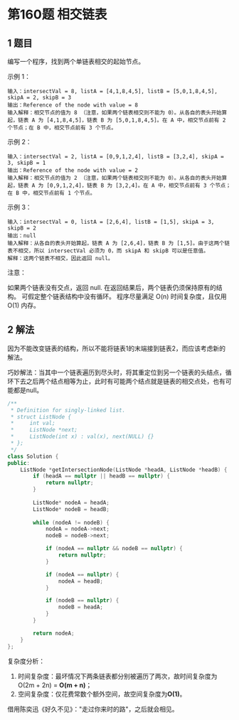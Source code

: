 # 第160题 相交链表

## 1 题目

编写一个程序，找到两个单链表相交的起始节点。

示例 1：

```
输入：intersectVal = 8, listA = [4,1,8,4,5], listB = [5,0,1,8,4,5], skipA = 2, skipB = 3
输出：Reference of the node with value = 8
输入解释：相交节点的值为 8 （注意，如果两个链表相交则不能为 0）。从各自的表头开始算起，链表 A 为 [4,1,8,4,5]，链表 B 为 [5,0,1,8,4,5]。在 A 中，相交节点前有 2 个节点；在 B 中，相交节点前有 3 个节点。
```


示例 2：

```
输入：intersectVal = 2, listA = [0,9,1,2,4], listB = [3,2,4], skipA = 3, skipB = 1
输出：Reference of the node with value = 2
输入解释：相交节点的值为 2 （注意，如果两个链表相交则不能为 0）。从各自的表头开始算起，链表 A 为 [0,9,1,2,4]，链表 B 为 [3,2,4]。在 A 中，相交节点前有 3 个节点；在 B 中，相交节点前有 1 个节点。
```


示例 3：

```
输入：intersectVal = 0, listA = [2,6,4], listB = [1,5], skipA = 3, skipB = 2
输出：null
输入解释：从各自的表头开始算起，链表 A 为 [2,6,4]，链表 B 为 [1,5]。由于这两个链表不相交，所以 intersectVal 必须为 0，而 skipA 和 skipB 可以是任意值。
解释：这两个链表不相交，因此返回 null。
```


注意：

如果两个链表没有交点，返回 null.
在返回结果后，两个链表仍须保持原有的结构。
可假定整个链表结构中没有循环。
程序尽量满足 O(n) 时间复杂度，且仅用 O(1) 内存。

## 2 解法

因为不能改变链表的结构，所以不能将链表1的末端接到链表2，而应该考虑新的解法。

巧妙解法：当其中一个链表遍历到尽头时，将其重定位到另一个链表的头结点，循环下去之后两个结点相等为止，此时有可能两个结点就是链表的相交点处，也有可能都是null。

```c++
/**
 * Definition for singly-linked list.
 * struct ListNode {
 *     int val;
 *     ListNode *next;
 *     ListNode(int x) : val(x), next(NULL) {}
 * };
 */
class Solution {
public:
    ListNode *getIntersectionNode(ListNode *headA, ListNode *headB) {
        if (headA == nullptr || headB == nullptr) {
            return nullptr;
        }
        
        ListNode* nodeA = headA;
        ListNode* nodeB = headB;
        
        while (nodeA != nodeB) {
            nodeA = nodeA->next;
            nodeB = nodeB->next;

            if (nodeA == nullptr && nodeB == nullptr) {
                return nullptr;
            }

            if (nodeA == nullptr) {
                nodeA = headB;
            }

            if (nodeB == nullptr) {
                nodeB = headA;
            }
        }

        return nodeA;
    }
};
```

复杂度分析：

1. 时间复杂度：最坏情况下两条链表都分别被遍历了两次，故时间复杂度为O(2m + 2n) = **O(m + n)**；
2. 空间复杂度：仅花费常数个额外空间，故空间复杂度为**O(1)**。

借用陈奕迅《好久不见》："走过你来时的路"，之后就会相见。